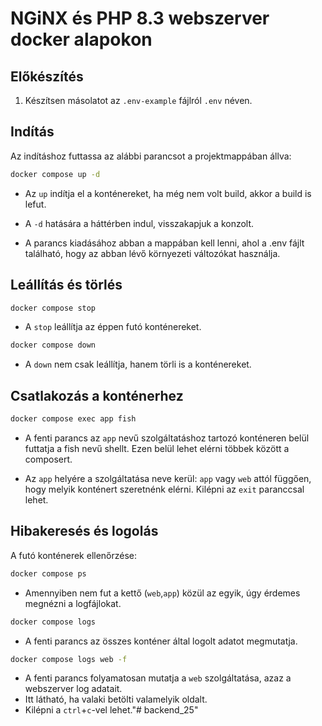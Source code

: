 # NGiNX és PHP 8.3 webszerver docker alapokon

## Előkészítés



1. Készítsen másolatot az `.env-example` fájlról `.env` néven.

## Indítás

Az indításhoz futtassa az alábbi parancsot a projektmappában állva:

```bash
docker compose up -d
```

- Az `up` indítja el a konténereket, ha még nem volt build, akkor a build is lefut.

- A `-d` hatására a háttérben indul, visszakapjuk a konzolt.

- A parancs kiadásához abban a mappában kell lenni, ahol a .env fájlt található, hogy az abban lévő környezeti változókat használja.

## Leállítás és törlés


```bash
docker compose stop
```

- A `stop` leállítja az éppen futó konténereket.

```bash
docker compose down
```

- A `down` nem csak leállítja, hanem törli is a konténereket.

## Csatlakozás a konténerhez

```bash
docker compose exec app fish
```

- A fenti parancs az `app` nevű szolgáltatáshoz tartozó konténeren belül futtatja a fish nevű shellt. Ezen belül lehet elérni többek között a composert.

- Az `app` helyére a szolgáltatása neve kerül: `app` vagy `web` attól függően, hogy melyik konténert szeretnénk elérni.
Kilépni az `exit` paranccsal lehet.

## Hibakeresés és logolás

A futó konténerek ellenőrzése:

```bash
docker compose ps
```

- Amennyiben nem fut a kettő (`web`,`app`) közül az egyik, úgy érdemes megnézni a logfájlokat.

```bash
docker compose logs
```

- A fenti parancs az összes konténer által logolt adatot megmutatja.

```bash
docker compose logs web -f
```

- A fenti parancs folyamatosan mutatja a `web` szolgáltatása, azaz a webszerver log adatait.
- Itt látható, ha valaki betölti valamelyik oldalt.
- Kilépni a `ctrl`+`c`-vel lehet."# backend_25" 
